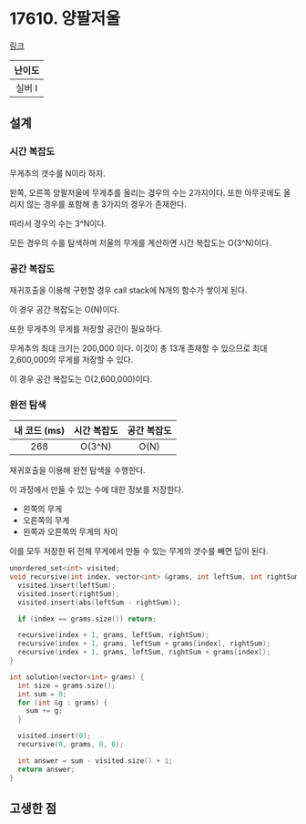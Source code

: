 # 17610. 양팔저울

[링크](https://www.acmicpc.net/problem/17610)

| 난이도 |
| :----: |
| 실버 I |

## 설계

### 시간 복잡도

무게추의 갯수를 N이라 하자.

왼쪽, 오른쪽 양팔저울에 무게추를 올리는 경우의 수는 2가지이다. 또한 아무곳에도 올리지 않는 경우를 포함해 총 3가지의 경우가 존재한다.

따라서 경우의 수는 3^N이다.

모든 경우의 수를 탐색하며 저울의 무게를 계산하면 시간 복잡도는 O(3^N)이다.

### 공간 복잡도

재귀호출을 이용해 구현할 경우 call stack에 N개의 함수가 쌓이게 된다.

이 경우 공간 복잡도는 O(N)이다.

또한 무게추의 무게를 저장할 공간이 필요하다.

무게추의 최대 크기는 200,000 이다. 이것이 총 13개 존재할 수 있으므로 최대 2,600,000의 무게를 저장할 수 있다.

이 경우 공간 복잡도는 O(2,600,000)이다.

### 완전 탐색

| 내 코드 (ms) | 시간 복잡도 | 공간 복잡도 |
| :----------: | :---------: | :---------: |
|     268      |   O(3^N)    |    O(N)     |

재귀호출을 이용해 완전 탐색을 수행한다.

이 과정에서 만들 수 있는 수에 대한 정보를 저장한다.

- 왼쪽의 무게
- 오른쪽의 무게
- 왼쪽과 오른쪽의 무게의 차이

이를 모두 저장한 뒤 전체 무게에서 만들 수 있는 무게의 갯수를 빼면 답이 된다.

```cpp
unordered_set<int> visited;
void recursive(int index, vector<int> &grams, int leftSum, int rightSum) {
  visited.insert(leftSum);
  visited.insert(rightSum);
  visited.insert(abs(leftSum - rightSum));

  if (index == grams.size()) return;

  recursive(index + 1, grams, leftSum, rightSum);
  recursive(index + 1, grams, leftSum + grams[index], rightSum);
  recursive(index + 1, grams, leftSum, rightSum + grams[index]);
}

int solution(vector<int> grams) {
  int size = grams.size();
  int sum = 0;
  for (int &g : grams) {
    sum += g;
  }

  visited.insert(0);
  recursive(0, grams, 0, 0);

  int answer = sum - visited.size() + 1;
  return answer;
}
```

## 고생한 점
